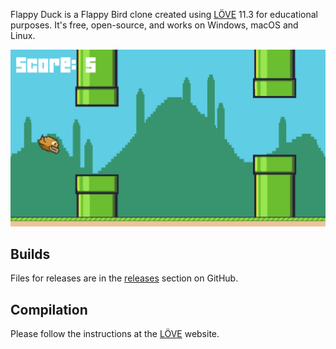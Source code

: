 Flappy Duck is a Flappy Bird clone created using [LÖVE][love] 11.3 for educational purposes. It's free, open-source, and works on Windows, macOS and Linux.

![screenshot](screenshot.png)

Builds
------

Files for releases are in the [releases][releases] section on GitHub.

Compilation
-----------

Please follow the instructions at the [LÖVE][love] website.

[love]: https://love2d.org/
[releases]: https://github.com/iury/love2d_games/releases
